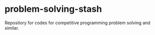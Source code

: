 # problem-solving-stash
Repository for codes for competitive programming problem solving and similar.
